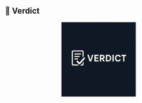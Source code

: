 ## 🔧 Verdict

<p align="center">
    <img src="https://raw.githubusercontent.com/APConduct/verdict-lua/main/assets/verdict-logo.png" alt="Verdict Logo" width="200" style="max-width: 100%; height: auto;">
</p>
